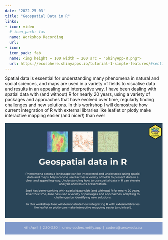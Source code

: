 ```yaml
---
date: '2022-25-03'
title: "Geospatial Data in R" 
links:
- icon: video
  # icon_pack: fas
  name: Workshop Recording 
  url: 
- icon: 
  icon_pack: fab
  name: <img height = 100 width = 200 src = "ShinyApp-R.png">
  url: https://ecosphere.shinyapps.io/tutorial-1-simple-features/#section-explore-polygons-with-sf
---  
```

Spatial data is essential for understanding many phenomena in natural and social sciences, and maps are used in a variety of fields to visualise data and results in an appealing and interpretive way. I have been dealing with spatial data with (and without) R for nearly 20 years, using a variety of packages and approaches that have evolved over time, regularly finding challenges and new solutions. In this workshop I will demostrate how current integration of R with external libraries like leaflet or plotly make interactive mapping easier (and nicer!) than ever

<img src="geospatial_flyer.png" width=1450 style = "margin-left: 0px; margin-right: 0px; float:right;" >
